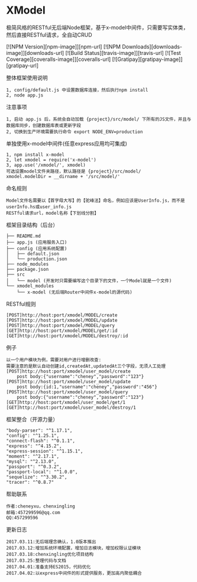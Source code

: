 # XModel
极简风格的RESTful无后端Node框架，基于x-model中间件，只需要写实体类，然后直接RESTful请求，全自动CRUD

[![NPM Version][npm-image]][npm-url]
[![NPM Downloads][downloads-image]][downloads-url]
[![Build Status][travis-image]][travis-url]
[![Test Coverage][coveralls-image]][coveralls-url]
[![Gratipay][gratipay-image]][gratipay-url]

整体框架使用说明
>
	1, config/default.js 中设置数据库连接，然后执行npm install
	2, node app.js

注意事项
>
	1, 启动 app.js 后，系统会自动加载 {project}/src/model/ 下所有的JS文件，并且与数据库同步，创建数据库表或更新字段
	2, 切换到生产环境需要执行命令 export NODE_ENV=production

单独使用x-model中间件(任意express应用均可集成)
>
	1, npm install x-model
	2, let xmodel = require('x-model')
	3, app.use('/xmodel/', xmodel)
	可选设置model文件夹路径，默认路径是 {project}/src/model/
	xmodel.modelDir = __dirname + '/src/model/'
	
命名规则
>
	Model文件名需要以【首字母大写】的【驼峰法】命名，例如应该是UserInfo.js，而不是userInfo.hs或user_info.js
	RESTful请求url，model名称【下划线分割】

框架目录结构（后台）
>
	├── README.md
	├── app.js (应用服务入口)
	├── config (应用系统配置)
	│   ├── default.json
	│   └── production.json
	├── node_modules
	├── package.json
	├── src
	│   └── model (开发时只需要编写这个目录下的文件，一个Model就是一个文件)
	└── xmodel_modules
	    └── x-model (无后端Router中间件x-model的源代码)

RESTful规则
>
	[POST]http://host:port/xmodel/MODEL/create
	[POST]http://host:port/xmodel/MODEL/update
	[POST]http://host:port/xmodel/MODEL/query
	[GET]http://host:port/xmodel/MODEL/get/:id
	[GET]http://host:port/xmodel/MODEL/destroy/:id

例子
>
	以一个用户模块为例，需要对用户进行增删改查:
	需要注意的是默认自动创建id,createdAt,updatedAt三个字段，无须人工处理
	[POST]http://host:port/xmodel/user_model/create
		post body:{"username":"cheney","password":"123"}
	[POST]http://host:port/xmodel/user_model/update
		post body:{id:1,"username":"cheney","password":"456"}
	[POST]http://host:port/xmodel/user_model/query
		post body:{"username":"cheney","password":"123"}
	[GET]http://host:port/xmodel/user_model/get/1
	[GET]http://host:port/xmodel/user_model/destroy/1

框架整合（开源力量）
>
    "body-parser": "^1.17.1",
    "config": "^1.25.1",
    "connect-flash": "^0.1.1",
    "express": "^4.15.2",
    "express-session": "^1.15.1",
    "moment": "^2.17.1",
    "mysql": "^2.13.0",
    "passport": "^0.3.2",
    "passport-local": "^1.0.0",
    "sequelize": "^3.30.2",
    "tracer": "^0.8.7"

帮助联系
>
	作者:cheneyxu，chenxingling
	邮箱:457299596@qq.com
	QQ:457299596

更新日志
>
	2017.03.11:无后端理念确认，1.0版本推出
	2017.03.12:增加系统环境配置，增加日志模块，增加权限认证模块
	2017.03.18:chenxingling优化项目结构
	2017.03.25:整理代码与文档
	2017.04.01:准备支持ES2015，代码优化
	2017.04.02:以express中间件的形式提供服务，更加高内聚低耦合
